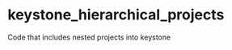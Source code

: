 keystone_hierarchical_projects
==============================

Code that includes nested projects into keystone
